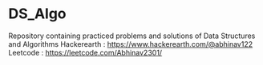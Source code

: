 # DS_Algo
 
Repository containing practiced problems and solutions of Data Structures and Algorithms
Hackerearth : https://www.hackerearth.com/@abhinav122
Leetcode : https://leetcode.com/Abhinav2301/
